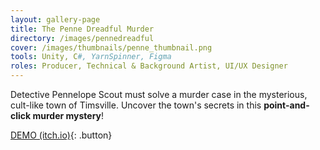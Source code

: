 ```yaml
---
layout: gallery-page
title: The Penne Dreadful Murder
directory: /images/pennedreadful
cover: /images/thumbnails/penne_thumbnail.png
tools: Unity, C#, YarnSpinner, Figma
roles: Producer, Technical & Background Artist, UI/UX Designer
---
```

Detective Pennelope Scout must solve a murder case in the mysterious, cult-like town of Timsville. Uncover the town's secrets in this **point-and-click murder mystery**!

[DEMO (itch.io)](https://crowswalk.itch.io/the-penne-dreadful-murder){: .button}